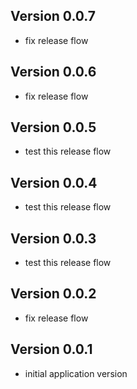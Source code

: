 ## Version 0.0.7
* fix release flow

## Version 0.0.6
* fix release flow

## Version 0.0.5
* test this release flow

## Version 0.0.4
* test this release flow

## Version 0.0.3
* test this release flow

## Version 0.0.2
* fix release flow

## Version 0.0.1
* initial application version
